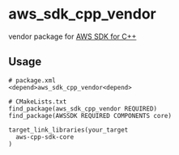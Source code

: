 # aws_sdk_cpp_vendor
vendor package for [AWS SDK for C++](https://github.com/aws/aws-sdk-cpp)

## Usage

```
# package.xml
<depend>aws_sdk_cpp_vendor<depend>

# CMakeLists.txt
find_package(aws_sdk_cpp_vendor REQUIRED)
find_package(AWSSDK REQUIRED COMPONENTS core)

target_link_libraries(your_target
  aws-cpp-sdk-core
)
```
